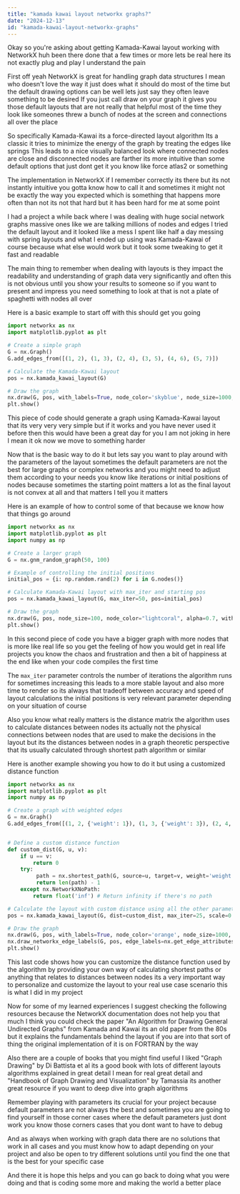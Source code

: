 ```yaml
---
title: "kamada kawai layout networkx graphs?"
date: "2024-12-13"
id: "kamada-kawai-layout-networkx-graphs"
---
```


Okay so you're asking about getting Kamada-Kawai layout working with NetworkX huh been there done that a few times or more lets be real here its not exactly plug and play I understand the pain

First off yeah NetworkX is great for handling graph data structures I mean who doesn't love the way it just does what it should do most of the time but the default drawing options can be well lets just say they often leave something to be desired If you just call draw on your graph it gives you those default layouts that are not really that helpful most of the time they look like someones threw a bunch of nodes at the screen and connections all over the place

So specifically Kamada-Kawai its a force-directed layout algorithm Its a classic it tries to minimize the energy of the graph by treating the edges like springs This leads to a nice visually balanced look where connected nodes are close and disconnected nodes are farther its more intuitive than some default options that just dont get it you know like force atlas2 or something

The implementation in NetworkX if I remember correctly its there but its not instantly intuitive you gotta know how to call it and sometimes it might not be exactly the way you expected which is something that happens more often than not its not that hard but it has been hard for me at some point

I had a project a while back where I was dealing with huge social network graphs massive ones like we are talking millions of nodes and edges I tried the default layout and it looked like a mess I spent like half a day messing with spring layouts and what I ended up using was Kamada-Kawai of course because what else would work but it took some tweaking to get it fast and readable

The main thing to remember when dealing with layouts is they impact the readability and understanding of graph data very significantly and often this is not obvious until you show your results to someone so if you want to present and impress you need something to look at that is not a plate of spaghetti with nodes all over

Here is a basic example to start off with this should get you going

```python
import networkx as nx
import matplotlib.pyplot as plt

# Create a simple graph
G = nx.Graph()
G.add_edges_from([(1, 2), (1, 3), (2, 4), (3, 5), (4, 6), (5, 7)])

# Calculate the Kamada-Kawai layout
pos = nx.kamada_kawai_layout(G)

# Draw the graph
nx.draw(G, pos, with_labels=True, node_color='skyblue', node_size=1000, font_size=10)
plt.show()
```

This piece of code should generate a graph using Kamada-Kawai layout that its very very very simple but if it works and you have never used it before then this would have been a great day for you I am not joking in here I mean it ok now we move to something harder

Now that is the basic way to do it but lets say you want to play around with the parameters of the layout sometimes the default parameters are not the best for large graphs or complex networks and you might need to adjust them according to your needs you know like iterations or initial positions of nodes because sometimes the starting point matters a lot as the final layout is not convex at all and that matters I tell you it matters

Here is an example of how to control some of that because we know how that things go around

```python
import networkx as nx
import matplotlib.pyplot as plt
import numpy as np

# Create a larger graph
G = nx.gnm_random_graph(50, 100)

# Example of controlling the initial positions
initial_pos = {i: np.random.rand(2) for i in G.nodes()}

# Calculate Kamada-Kawai layout with max_iter and starting pos
pos = nx.kamada_kawai_layout(G, max_iter=50, pos=initial_pos)

# Draw the graph
nx.draw(G, pos, node_size=100, node_color="lightcoral", alpha=0.7, with_labels=False)
plt.show()

```

In this second piece of code you have a bigger graph with more nodes that is more like real life so you get the feeling of how you would get in real life projects you know the chaos and frustration and then a bit of happiness at the end like when your code compiles the first time

The `max_iter` parameter controls the number of iterations the algorithm runs for sometimes increasing this leads to a more stable layout and also more time to render so its always that tradeoff between accuracy and speed of layout calculations the initial positions is very relevant parameter depending on your situation of course

Also you know what really matters is the distance matrix the algorithm uses to calculate distances between nodes its actually not the physical connections between nodes that are used to make the decisions in the layout but its the distances between nodes in a graph theoretic perspective that its usually calculated through shortest path algorithm or similar

Here is another example showing you how to do it but using a customized distance function

```python
import networkx as nx
import matplotlib.pyplot as plt
import numpy as np

# Create a graph with weighted edges
G = nx.Graph()
G.add_edges_from([(1, 2, {'weight': 1}), (1, 3, {'weight': 3}), (2, 4, {'weight': 1}), (3, 5, {'weight': 2}), (4, 6, {'weight': 1}), (5, 7, {'weight': 4})])


# Define a custom distance function
def custom_dist(G, u, v):
    if u == v:
        return 0
    try:
         path = nx.shortest_path(G, source=u, target=v, weight='weight')
         return len(path) - 1
    except nx.NetworkXNoPath:
        return float('inf') # Return infinity if there's no path

# Calculate the layout with custom distance using all the other parameters of the algorithm that I know
pos = nx.kamada_kawai_layout(G, dist=custom_dist, max_iter=25, scale=0.5, center = (10, 10))

# Draw the graph
nx.draw(G, pos, with_labels=True, node_color='orange', node_size=1000, font_size=10, edge_color = 'grey', width=2)
nx.draw_networkx_edge_labels(G, pos, edge_labels=nx.get_edge_attributes(G,'weight'))
plt.show()
```

This last code shows how you can customize the distance function used by the algorithm by providing your own way of calculating shortest paths or anything that relates to distances between nodes its a very important way to personalize and customize the layout to your real use case scenario this is what I did in my project

Now for some of my learned experiences I suggest checking the following resources because the NetworkX documentation does not help you that much I think you could check the paper "An Algorithm for Drawing General Undirected Graphs" from Kamada and Kawai its an old paper from the 80s but it explains the fundamentals behind the layout if you are into that sort of thing the original implementation of it is on FORTRAN by the way

Also there are a couple of books that you might find useful I liked "Graph Drawing" by Di Battista et al its a good book with lots of different layouts algorithms explained in great detail I mean for real great detail and "Handbook of Graph Drawing and Visualization" by Tamassia its another great resource if you want to deep dive into graph algorithms

Remember playing with parameters its crucial for your project because default parameters are not always the best and sometimes you are going to find yourself in those corner cases where the default parameters just dont work you know those corners cases that you dont want to have to debug

And as always when working with graph data there are no solutions that work in all cases and you must know how to adapt depending on your project and also be open to try different solutions until you find the one that is the best for your specific case

And there it is hope this helps and you can go back to doing what you were doing and that is coding some more and making the world a better place
